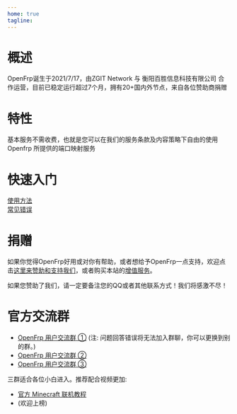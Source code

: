 ```yaml
---
home: true
tagline:
---
```


<!-- 由 AYue 在 2023/1/18 更改。 -->


# 概述

OpenFrp诞生于2021/7/17，由ZGIT Network 与 衡阳百胜信息科技有限公司 合作运营，目前已稳定运行超过7个月，拥有20+国内外节点，来自各位赞助商捐赠

# 特性

基本服务不需收费，也就是您可以在我们的服务条款及内容策略下自由的使用 Openfrp 所提供的端口映射服务

# 快速入门
[使用方法](use)
<br>
[常见错误](problems)

# 捐赠

如果你觉得OpenFrp好用或对你有帮助，或者想给予OpenFrp一点支持，欢迎点击[这里来赞助和支持我们](https://afdian.net/a/zgitnetwork)，或者购买本站的[增值服务](https://www.openfrp.net/home/addon)。

如果您赞助了我们，请一定要备注您的QQ或者其他联系方式！我们将感激不尽！


# 官方交流群
- [OpenFrp 用户交流群 ①](https://jq.qq.com/?_wv=1027&k=Rmq2B1uQ) (注: 问题回答错误将无法加入群聊，你可以更换到别的群。)
- [OpenFrp 用户交流群 ②](https://jq.qq.com/?_wv=1027&k=ju2Ki3Fn)
- [OpenFrp 用户交流群 ③](https://jq.qq.com/?_wv=1027&k=CnQINlkJ)

三群适合各位小白进入。推荐配合视频更加:

- [官方 Minecraft 联机教程](https://www.bilibili.com/video/BV1224y1X7sU)
- (欢迎上榜)


